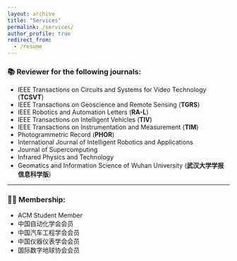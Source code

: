 ```yaml
---
layout: archive
title: "Services"
permalink: /services/
author_profile: true
redirect_from:
  - /resume
---
```

### 📚 **Reviewer for the following journals**:
- IEEE Transactions on Circuits and Systems for Video Technology (**TCSVT**)
- IEEE Transactions on Geoscience and Remote Sensing (**TGRS**)
- IEEE Robotics and Automation Letters (**RA-L**)
- IEEE Transactions on Intelligent Vehicles (**TIV**)
- IEEE Transactions on Instrumentation and Measurement (**TIM**)
- Photogrammetric Record (**PHOR**)
- International Journal of Intelligent Robotics and Applications
- Journal of Supercomputing
- Infrared Physics and Technology
- Geomatics and Information Science of Wuhan University (**武汉大学学报信息科学版**)

---

### 🧑‍💼 **Membership**:
- ACM Student Member
- 中国自动化学会会员
- 中国汽车工程学会会员
- 中国仪器仪表学会会员
- 国际数字地球协会会员